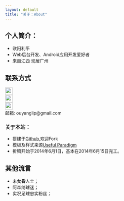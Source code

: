 ```yaml
---
layout: default
title: "关于：About"
---
```


## 个人简介：

* 欧阳利平
* Web后台开发、Android应用开发爱好者
* 来自江西 现居广州

## 联系方式

<p class="contact">
 <a href="http://weibo.com/ouyanglip" title="微博联系我"><img src="http://www.sinaimg.cn/blog/developer/wiki/LOGO_32x32.png" width="24" height="24" style="display:inline-block;vertical-align:middle"></a><br/>
        <a href="http://www.zhihu.com/people/lippi-ouyang" title="知乎联系我"><img src="http://www.zhihu.com/favicon.ico" width="24" height="24" style="display:inline-block;vertical-align:middle"></a><br/>
 <a href="https://github.com/LippiOuYang" title="Github联系我"><img src="http://www.github.com/favicon.ico" width="24" height="24" style="display:inline-block;vertical-align:middle"></a><br/>
邮箱: ouyanglip@gmail.com 
</p>

### 关于本站：

* 搭建于[Github](https://github.com/LippiOuYang/LippiOuYang.github.io),欢迎Fork
* 模板及样式来源[Useful Paradigm](http://usefulparadigm.com/)
* 折腾开始于2014年6月1日，基本在2014年6月15日完工。

## 其他流言
* 未**女昏**人士；
* 阿森纳球迷；
* 实况足球忠实粉丝；

